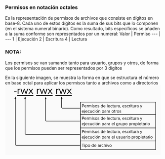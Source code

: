 ### Permisos en notación octales
Es la representación de permisos de archivos que consiste en dígitos en base-8. Cada uno de estos dígitos es la suma de sus bits que lo componen (en el sistema numeral binario). Como resultado, bits específicos se añaden a la suma conforme son representados por un numeral:
Valor | Permiso
--- | ---
1 | Ejecución
2 | Escritura
4 | Lectura


### NOTA:
Los permisos se van sumando tanto para usuario, grupos y otros, de forma que los permisos pueden ser representados por 3 dígitos

En la siguiente imagen, se muestra la forma en que se estructura el número en base octal para aplicar los permisos tanto a archivos como a directorios
![HFD](https://raw.githubusercontent.com/Fx62/Katacoda-scenario/main/Images/privileges/rwx.png)
